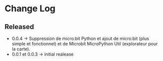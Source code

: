 # Change Log

## Released
* 0.0.4 -> Suppression de micro:bit Python et ajout de micro:bit (plus simple et fonctionnel) et de Microbit MicroPython Util (explorateur pour la carte).
* 0.0.1 et 0.0.3 -> initial realease

